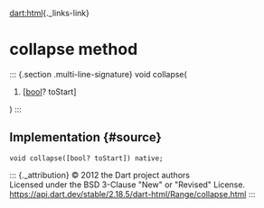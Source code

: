 [dart:html](../../dart-html/dart-html-library){._links-link}

collapse method
===============

::: {.section .multi-line-signature}
void collapse(

1.  \[[bool](../../dart-core/bool-class)? toStart\]

)
:::

Implementation {#source}
--------------

``` {.language-dart data-language="dart"}
void collapse([bool? toStart]) native;
```

::: {._attribution}
© 2012 the Dart project authors\
Licensed under the BSD 3-Clause \"New\" or \"Revised\" License.\
<https://api.dart.dev/stable/2.18.5/dart-html/Range/collapse.html>
:::
